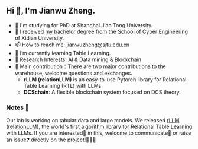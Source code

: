 ## Hi 👋, I'm Jianwu Zheng.
- 🔭 I'm studying for PhD at Shanghai Jiao Tong University.
- :school: I received my bachelor degree from the School of Cyber Engineering of Xidian University.
- 📫 How to reach me: jianwuzheng@sjtu.edu.cn
- 🌱 I’m currently learning Table Learning.
- :raising_hand: Research Interests: AI & Data mining & Blockchain
- :triangular_flag_on_post: Main contribution：There are two major contributions to the warehouse, welcome questions and exchanges.
  - **rLLM (relationLLM)** is an easy-to-use Pytorch library for Relational Table Learning (RTL) with LLMs
  - **DCSchain**: A flexible blockchain system focused on DCS theory.
### Notes :notebook:
Our lab is working on tabular data and large models. We released <a href="https://github.com/rllm-project/rllm"> rLLM (relationLLM)</a>, the world's first algorithm library for Relational Table Learning with LLMs. If you are interested:heartbeat: in this, welcome to communicate:email: or raise an issue:question: directly on the project!:clap::clap::clap:

<!--
**JianwuZheng413/JianwuZheng413** is a ✨ _special_ ✨ repository because its `README.md` (this file) appears on your GitHub profile.

Here are some ideas to get you started:

- 🔭 I’m currently working on SJTU
- 🌱 I’m currently learning ...
- 👯 I’m looking to collaborate on ...
- 🤔 I’m looking for help with ...
- 💬 Ask me about ...
- 📫 How to reach me: ...
- 😄 Pronouns: ...
- ⚡ Fun fact: ...
![JianwuZheng's github stats](https://github-readme-stats.vercel.app/api?username=JianwuZheng&show_icons=true&theme=radical) 
-->
